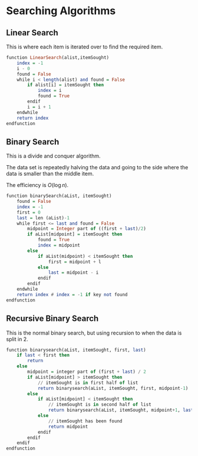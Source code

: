# Searching Algorithms

## Linear Search

This is where each item is iterated over to find the required item.

```haskell
function LinearSearch(alist,itemSought)
    index = -1
    i - 0
    found = False
    while i < length(alist) and found = False
        if alist[i] = itemSought then
            index = i
            found = True
        endif
        i = i + 1
    endwhile
    return index
endfunction
```

## Binary Search

This is a divide and conquer algorithm.

The data set is repeatedly halving the data and going to the
side where the data is smaller than the middle item.

The efficiency is $O(\log n)$.

```haskell
function binarySearch(aList, itemSought)
    found = False
    index = -1
    first = 0
    last = len (aList)-1
    while first <= last and found = False
        midpoint = Integer part of ((first + last)/2)
        if aList[midpoint] = itemSought then
            found = True
            index = midpoint
        else
            if aList(midpoint) < itemSought then
                first = midpoint + l
            else
                last = midpoint - i
            endif
        endif
    endwhile
    return index # index = -1 if key not found
endfunction
```

## Recursive Binary Search

This is the normal binary search, but using recursion to
when the data is split in 2.

```haskell
function binarysearch(aList, itemSought, first, last)
    if last < first then
        return
    else
        midpoint = integer part of (first + last) / 2
        if aList[midpoint] > itemSought then
            // itemSought is in first half of list
            return binarysearch(aList, itemSought, first, midpoint-1)
        else
            if aList[midpoint] < itemSought then
                // itemSought is in second half of list
                return binarysearch(aList, itemSought, midpoint+1, last)
            else
                // itemSought has been found
                return midpoint
            endif
        endif
    endif
endfunction
```